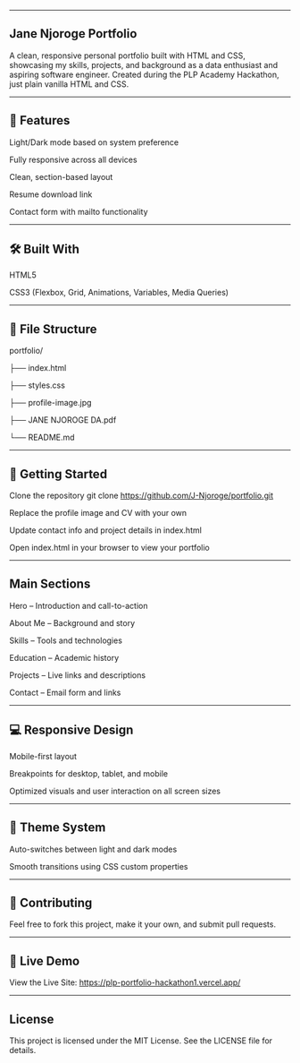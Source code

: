 
---

## Jane Njoroge Portfolio
A clean, responsive personal portfolio built with HTML and CSS, showcasing my skills, projects, and background as a data enthusiast and aspiring software engineer.
Created during the PLP Academy Hackathon, just plain vanilla HTML and CSS.

---

## 📌 Features
Light/Dark mode based on system preference

Fully responsive across all devices

Clean, section-based layout

Resume download link

Contact form with mailto functionality

---

## 🛠️ Built With
HTML5

CSS3 (Flexbox, Grid, Animations, Variables, Media Queries)

---

## 📁 File Structure
portfolio/

├── index.html

├── styles.css

├── profile-image.jpg

├── JANE NJOROGE DA.pdf

└── README.md

---

## 🚀 Getting Started
Clone the repository
git clone https://github.com/J-Njoroge/portfolio.git

Replace the profile image and CV with your own

Update contact info and project details in index.html

Open index.html in your browser to view your portfolio

---

## Main Sections
Hero – Introduction and call-to-action

About Me – Background and story

Skills – Tools and technologies

Education – Academic history

Projects – Live links and descriptions

Contact – Email form and links

---

## 💻 Responsive Design
Mobile-first layout

Breakpoints for desktop, tablet, and mobile

Optimized visuals and user interaction on all screen sizes

---

## 🎨 Theme System
Auto-switches between light and dark modes

Smooth transitions using CSS custom properties

---

## 🤝 Contributing
Feel free to fork this project, make it your own, and submit pull requests.

---

## 🔗 Live Demo
View the Live Site: https://plp-portfolio-hackathon1.vercel.app/

---

## License
This project is licensed under the MIT License. See the LICENSE file for details.
